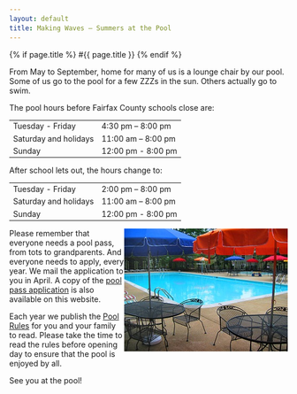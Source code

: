 ```yaml
---
layout: default
title: Making Waves – Summers at the Pool
---
```

{% if page.title %}
#{{ page.title }}
{% endif %}


From May to September, home for many of us is a lounge chair by our pool. Some of us go to the pool for a few ZZZs in the sun. Others actually go to swim.

The pool hours before Fairfax County schools close are:

<table>													<tbody>														<tr>															<td>Tuesday - Friday</td>														<td>4:30 pm – 8:00 pm</td>
</tr>
<tr>																<td>Saturday and holidays</td>														<td>11:00 am – 8:00 pm</td>												</tr>												<tr>														<td>Sunday</td>														<td>12:00 pm - 8:00 pm</td>												</tr>
</tbody>												</table>

After school lets out, the hours change to:
<table>										<tbody>														<tr>														<td>Tuesday - Friday</td>													<td>2:00 pm – 8:00 pm</td></tr><tr>												<td>Saturday and holidays</td>	
<td>11:00 am – 8:00 pm</td></tr><tr><td>Sunday</td>													<td>12:00 pm - 8:00 pm</td></tr></tbody></table>

<img alt="Pool Tables" src="images/pool_tables.jpg" style="float: right;" />Please remember that everyone needs a pool pass, from tots to grandparents. And everyone needs to apply, every year. We mail the application to you in April. A copy of the [pool pass application](https://skydrive.live.com/redir?resid=529E6218CA92DA58%211548) is also available on this website.

Each year we publish the [Pool Rules](https://skydrive.live.com/redir?resid=529E6218CA92DA58%211547) for you and your family to read. Please take the time to read the rules before opening day to ensure that the pool is enjoyed by all.

See you at the pool!
												
